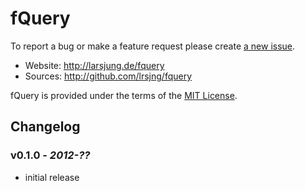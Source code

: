 # fQuery

To report a bug or make a feature request
please create [a new issue](http://github.com/lrsjng/fquery/issues/new).

* Website: <http://larsjung.de/fquery>
* Sources: <http://github.com/lrsjng/fquery>

fQuery is provided under the terms of the [MIT License](http://github.com/lrsjng/fquery/blob/master/LICENSE.txt).


## Changelog


### v0.1.0 - *2012-??*

* initial release

